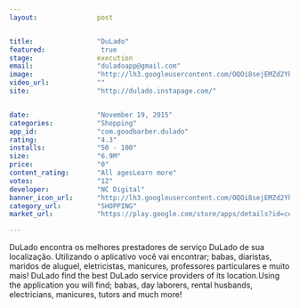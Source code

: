 ```yaml
---
layout:               post


title:                "DuLado"
featured:              true
stage:                execution
email:                "duladoapp@gmail.com"
image:                "http://lh3.googleusercontent.com/OQOi8sejEMZd2YhuDU66yg8QQeyRyOBVuvSpbNXEBrlmKX8uUKAQQx5KbPOhMio0ZA=w300"
video_url:            ""
site:                 "http://dulado.instapage.com/"


date:                 "November 19, 2015"
categories:           "Shopping"
app_id:               "com.goodbarber.dulado"
rating:               "4.3"
installs:             "50 - 100"
size:                 "6.9M"
price:                "0"
content_rating:       "All agesLearn more"
votes:                "12"
developer:            "NC Digital"
banner_icon_url:      "http://lh3.googleusercontent.com/OQOi8sejEMZd2YhuDU66yg8QQeyRyOBVuvSpbNXEBrlmKX8uUKAQQx5KbPOhMio0ZA=w300"
category_url:         "SHOPPING"
market_url:           "https://play.google.com/store/apps/details?id=com.goodbarber.dulado&hl=en"

---
```

DuLado encontra os melhores prestadores de serviço DuLado de sua localização. Utilizando o aplicativo você vai encontrar; babas, diaristas, maridos de aluguel, eletricistas, manicures, professores particulares e muito mais! DuLado find the best DuLado service providers of its location.Using the application you will find; babas, day laborers, rental husbands, electricians, manicures, tutors and much more! 

